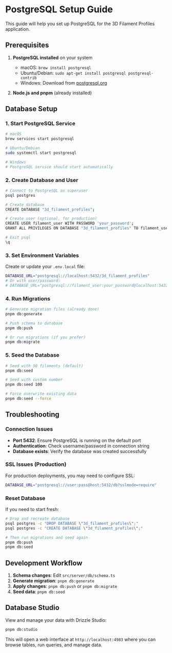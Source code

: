 # PostgreSQL Setup Guide

This guide will help you set up PostgreSQL for the 3D Filament Profiles application.

## Prerequisites

1. **PostgreSQL installed** on your system
   - macOS: `brew install postgresql`
   - Ubuntu/Debian: `sudo apt-get install postgresql postgresql-contrib`
   - Windows: Download from [postgresql.org](https://www.postgresql.org/download/windows/)

2. **Node.js and pnpm** (already installed)

## Database Setup

### 1. Start PostgreSQL Service

```bash
# macOS
brew services start postgresql

# Ubuntu/Debian
sudo systemctl start postgresql

# Windows
# PostgreSQL service should start automatically
```

### 2. Create Database and User

```bash
# Connect to PostgreSQL as superuser
psql postgres

# Create database
CREATE DATABASE "3d_filament_profiles";

# Create user (optional, for production)
CREATE USER filament_user WITH PASSWORD 'your_password';
GRANT ALL PRIVILEGES ON DATABASE "3d_filament_profiles" TO filament_user;

# Exit psql
\q
```

### 3. Set Environment Variables

Create or update your `.env.local` file:

```bash
DATABASE_URL="postgresql://localhost:5432/3d_filament_profiles"
# Or with user/password:
# DATABASE_URL="postgresql://filament_user:your_password@localhost:5432/3d_filament_profiles"
```

### 4. Run Migrations

```bash
# Generate migration files (already done)
pnpm db:generate

# Push schema to database
pnpm db:push

# Or run migrations (if you prefer)
pnpm db:migrate
```

### 5. Seed the Database

```bash
# Seed with 50 filaments (default)
pnpm db:seed

# Seed with custom number
pnpm db:seed 100

# Force overwrite existing data
pnpm db:seed --force
```

## Troubleshooting

### Connection Issues

- **Port 5432**: Ensure PostgreSQL is running on the default port
- **Authentication**: Check username/password in connection string
- **Database exists**: Verify the database was created successfully

### SSL Issues (Production)

For production deployments, you may need to configure SSL:

```bash
DATABASE_URL="postgresql://user:pass@host:5432/db?sslmode=require"
```

### Reset Database

If you need to start fresh:

```bash
# Drop and recreate database
psql postgres -c "DROP DATABASE \"3d_filament_profiles\";"
psql postgres -c "CREATE DATABASE \"3d_filament_profiles\";"

# Then run migrations and seed again
pnpm db:push
pnpm db:seed
```

## Development Workflow

1. **Schema changes**: Edit `src/server/db/schema.ts`
2. **Generate migration**: `pnpm db:generate`
3. **Apply changes**: `pnpm db:push` or `pnpm db:migrate`
4. **Seed data**: `pnpm db:seed`

## Database Studio

View and manage your data with Drizzle Studio:

```bash
pnpm db:studio
```

This will open a web interface at `http://localhost:4983` where you can browse tables, run queries, and manage data.
